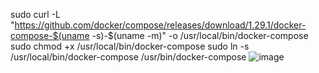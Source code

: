 sudo curl -L "https://github.com/docker/compose/releases/download/1.29.1/docker-compose-$(uname -s)-$(uname -m)" -o /usr/local/bin/docker-compose
sudo chmod +x /usr/local/bin/docker-compose
sudo ln -s /usr/local/bin/docker-compose /usr/bin/docker-compose
![image](https://user-images.githubusercontent.com/97225776/158396974-558ae7b2-a4d2-4581-a481-172fc18203fe.png)
